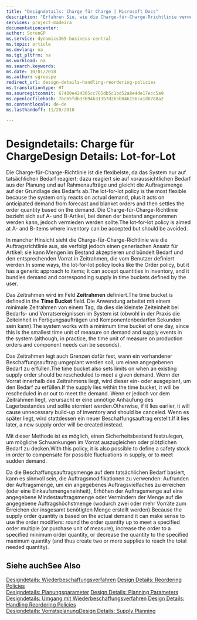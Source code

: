 ```yaml
---
title: "Designdetails: Charge für Charge | Microsoft Docs"
description: "Erfahren Sie, wie die Charge-für-Charge-Rrichtlinie verwendet wird, um die Bestellmenge auf Grundlage von Bedarf abzustimmen."
services: project-madeira
documentationcenter: 
author: SorenGP
ms.service: dynamics365-business-central
ms.topic: article
ms.devlang: na
ms.tgt_pltfrm: na
ms.workload: na
ms.search.keywords: 
ms.date: 10/01/2018
ms.author: sgroespe
redirect_url: design-details-handling-reordering-policies
ms.translationtype: HT
ms.sourcegitcommit: 67400e424305cc705db5c1bd52a8e4de17ecc5a9
ms.openlocfilehash: 7bc65fdb33b94b313b7d2b5b046156ca1d0788a2
ms.contentlocale: de-de
ms.lasthandoff: 11/20/2018

---
```

# <a name="design-details-lot-for-lot"></a><span data-ttu-id="7ba73-103">Designdetails: Charge für Charge</span><span class="sxs-lookup"><span data-stu-id="7ba73-103">Design Details: Lot-for-Lot</span></span>
<span data-ttu-id="7ba73-104">Die Charge-für-Charge-Richtlinie ist die flexibelste, da das System nur auf tatsächlichen Bedarf reagiert; dazu reagiert sie auf voraussichtlichen Bedarf aus der Planung und auf Rahmenaufträge und gleicht die Auftragsmenge auf der Grundlage des Bedarfs ab.</span><span class="sxs-lookup"><span data-stu-id="7ba73-104">The lot-for-lot policy is the most flexible because the system only reacts on actual demand, plus it acts on anticipated demand from forecast and blanket orders and then settles the order quantity based on the demand.</span></span> <span data-ttu-id="7ba73-105">Die Charge-für-Charge-Richtlinie bezieht sich auf A- und B-Artikel, bei denen der bestand angenommen werden kann, jedoch vermieden werden sollte.</span><span class="sxs-lookup"><span data-stu-id="7ba73-105">The lot-for-lot policy is aimed at A- and B-items where inventory can be accepted but should be avoided.</span></span>  

<span data-ttu-id="7ba73-106">In mancher Hinsicht sieht die Charge-für-Charge-Richtlinie wie die Auftragsrichtlinie aus, sie verfolgt jedoch einen generischen Ansatz für Artikel; sie kann Mengen im Bestand akzeptieren und bündelt Bedarf und den entsprechenden Vorrat in Zeitrahmen, die vom Benutzer definiert werden.</span><span class="sxs-lookup"><span data-stu-id="7ba73-106">In some ways, the lot-for-lot policy looks like the Order policy, but it has a generic approach to items; it can accept quantities in inventory, and it bundles demand and corresponding supply in time buckets defined by the user.</span></span>  

<span data-ttu-id="7ba73-107">Das Zeitrahmen wird im Feld **Zeitrahmen** definiert.</span><span class="sxs-lookup"><span data-stu-id="7ba73-107">The time bucket is defined in the **Time Bucket** field.</span></span> <span data-ttu-id="7ba73-108">Die Anwendung arbeitet mit einem minimale Zeitrahmen von einem Tag, da dies die kleinste Zeiteinheit bei Bedarfs- und Vorratsereignissen im System ist (obwohl in der Praxis die Zeiteinheit in Fertigungsaufträgen und Komponentenbedarfen Sekunden sein kann).</span><span class="sxs-lookup"><span data-stu-id="7ba73-108">The system works with a minimum time bucket of one day, since this is the smallest time unit of measure on demand and supply events in the system (although, in practice, the time unit of measure on production orders and component needs can be seconds).</span></span>  

<span data-ttu-id="7ba73-109">Das Zeitrahmen legt auch Grenzen dafür fest, wann ein vorhandener Beschaffungsauftrag umgeplant werden soll, um einen angegebenen Bedarf zu erfüllen.</span><span class="sxs-lookup"><span data-stu-id="7ba73-109">The time bucket also sets limits on when an existing supply order should be rescheduled to meet a given demand.</span></span> <span data-ttu-id="7ba73-110">Wenn der Vorrat innerhalb des Zeitrahmens liegt, wird dieser ein- oder ausgeplant, um den Bedarf zu erfüllen.</span><span class="sxs-lookup"><span data-stu-id="7ba73-110">If the supply lies within the time bucket, it will be rescheduled in or out to meet the demand.</span></span> <span data-ttu-id="7ba73-111">Wenn er jedoch vor dem Zeitrahmen liegt, verursacht er eine unnötige Anhäufung des Lagerbestandes und sollte storniert werden.</span><span class="sxs-lookup"><span data-stu-id="7ba73-111">Otherwise, if it lies earlier, it will cause unnecessary build-up of inventory and should be canceled.</span></span> <span data-ttu-id="7ba73-112">Wenn es später liegt, wird stattdessen ein neuer Beschaffungsauftrag erstellt.</span><span class="sxs-lookup"><span data-stu-id="7ba73-112">If it lies later, a new supply order will be created instead.</span></span>  

<span data-ttu-id="7ba73-113">Mit dieser Methode ist es möglich, einen Sicherheitsbestand festzulegen, um mögliche Schwankungen im Vorrat auszugleichen oder plötzlichen Bedarf zu decken.</span><span class="sxs-lookup"><span data-stu-id="7ba73-113">With this policy, it is also possible to define a safety stock in order to compensate for possible fluctuations in supply, or to meet sudden demand.</span></span>  

<span data-ttu-id="7ba73-114">Da die Beschaffungsauftragsmenge auf dem tatsächlichen Bedarf basiert, kann es sinnvoll sein, die Auftragsmodifikationen zu verwenden: Aufrunden der Auftragsmenge, um ein angegebenes Auftragsvielfaches zu erreichen (oder eine Einkaufsmengeneinheit), Erhöhen der Auftragsmenge auf eine angegebene Mindestauftragsmenge oder Vermindern der Menge auf die angegebene Auftragshöchstmenge (wodurch zwei oder mehr Vorräte zum Erreichen der insgesamt benötigten Menge erstellt werden).</span><span class="sxs-lookup"><span data-stu-id="7ba73-114">Because the supply order quantity is based on the actual demand it can make sense to use the order modifiers: round the order quantity up to meet a specified order multiple (or purchase unit of measure), increase the order to a specified minimum order quantity, or decrease the quantity to the specified maximum quantity (and thus create two or more supplies to reach the total needed quantity).</span></span>  

## <a name="see-also"></a><span data-ttu-id="7ba73-115">Siehe auch</span><span class="sxs-lookup"><span data-stu-id="7ba73-115">See Also</span></span>  
<span data-ttu-id="7ba73-116">[Designdetails: Wiederbeschaffungsverfahren](design-details-reordering-policies.md) </span><span class="sxs-lookup"><span data-stu-id="7ba73-116">[Design Details: Reordering Policies](design-details-reordering-policies.md) </span></span>  
<span data-ttu-id="7ba73-117">[Designdetails: Planungsparameter](design-details-planning-parameters.md) </span><span class="sxs-lookup"><span data-stu-id="7ba73-117">[Design Details: Planning Parameters](design-details-planning-parameters.md) </span></span>  
<span data-ttu-id="7ba73-118">[Designdetails: Umgang mit Wiederbeschaffungsverfahren](design-details-handling-reordering-policies.md) </span><span class="sxs-lookup"><span data-stu-id="7ba73-118">[Design Details: Handling Reordering Policies](design-details-handling-reordering-policies.md) </span></span>  
[<span data-ttu-id="7ba73-119">Designdetails: Vorratsplanung</span><span class="sxs-lookup"><span data-stu-id="7ba73-119">Design Details: Supply Planning</span></span>](design-details-supply-planning.md)

